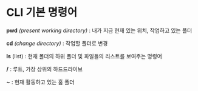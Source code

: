 # CLI 기본 명령어

**pwd** *(present working directory)* : 내가 지금 현재 있는 위치, 작업하고 있는 폴더

**cd** *(change directory)* : 작업할 폴더로 변경

**ls** (list) : 현재 폴더의 하위 폴더 및 파일들의 리스트를 보여주는 명령어

**/** : 루트, 가장 상위의 하드드라이브

**~** : 현재 활동하고 있는 홈 폴더

